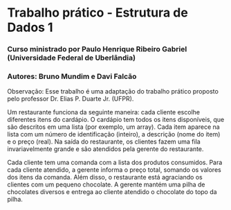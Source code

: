 # Trabalho prático - Estrutura de Dados 1 

### Curso ministrado por Paulo Henrique Ribeiro Gabriel (Universidade Federal de Uberlândia)
### Autores: Bruno Mundim e Davi Falcão

Observação: Esse trabalho é uma adaptação do trabalho prático proposto pelo professor Dr. Elias P. Duarte Jr. (UFPR).

Um restaurante funciona da seguinte maneira: cada cliente escolhe diferentes itens do
cardápio. O cardápio tem todos os itens disponíveis, que são descritos em uma lista (por
exemplo, um array). Cada item aparece na lista com um número de identificação (inteiro),
a descrição (nome do item) e o preço (real). Na saída do restaurante, os clientes fazem uma
fila invariavelmente grande e são atendidos pela gerente do restaurante.

Cada cliente tem uma comanda com a lista dos produtos consumidos. Para cada cliente atendido, a gerente informa o preço total, somando os valores dos itens da comanda.
Além disso, o restaurante está agraciando os clientes com um pequeno chocolate. A gerente mantém uma pilha de chocolates diversos e entrega ao cliente atendido o chocolate
do topo da pilha.
